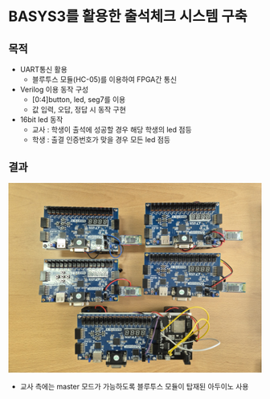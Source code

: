 # BASYS3를 활용한 출석체크 시스템 구축
## 목적
- UART통신 활용
    - 블루투스 모듈(HC-05)를 이용하여 FPGA간 통신
- Verilog 이용 동작 구성
    - [0:4]button, led, seg7를 이용
    - 값 입력, 오답, 정답 시 동작 구현
- 16bit led 동작
    - 교사 : 학생이 출석에 성공할 경우 해당 학생의 led 점등
    - 학생 : 출결 인증번호가 맞을 경우 모든 led 점등

## 결과
![완성본](pic1.jpg)
- 교사 측에는 master 모드가 가능하도록 블루투스 모듈이 탑재된 아두이노 사용